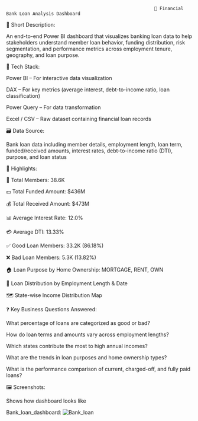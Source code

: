                                                             🏦 Financial Bank Loan Analysis Dashboard
📝 Short Description:

An end-to-end Power BI dashboard that visualizes banking loan data to help stakeholders understand member loan behavior, funding distribution, risk segmentation, and performance metrics across employment tenure, geography, and loan purpose.

🧰 Tech Stack:

Power BI – For interactive data visualization

DAX – For key metrics (average interest, debt-to-income ratio, loan classification)

Power Query – For data transformation

Excel / CSV – Raw dataset containing financial loan records

🗃️ Data Source:

Bank loan data including member details, employment length, loan term, funded/received amounts, interest rates, debt-to-income ratio (DTI), purpose, and loan status

🌟 Highlights:

👥 Total Members: 38.6K

💵 Total Funded Amount: $436M

💰 Total Received Amount: $473M

📊 Average Interest Rate: 12.0%

💳 Average DTI: 13.33%

✅ Good Loan Members: 33.2K (86.18%)

❌ Bad Loan Members: 5.3K (13.82%)

🏠 Loan Purpose by Home Ownership: MORTGAGE, RENT, OWN

📆 Loan Distribution by Employment Length & Date

🗺️ State-wise Income Distribution Map


❓ Key Business Questions Answered:

What percentage of loans are categorized as good or bad?

How do loan terms and amounts vary across employment lengths?

Which states contribute the most to high annual incomes?

What are the trends in loan purposes and home ownership types?

What is the performance comparison of current, charged-off, and fully paid loans?

🖼️ Screenshots:

Shows how dashboard looks like

Bank_loan_dashboard: ![Bank_loan](https://github.com/user-attachments/assets/affbfbf0-7cc7-41b4-9fc7-0e0170140743)
